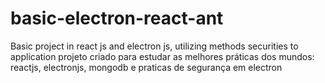 # basic-electron-react-ant
Basic project in react js and electron js, utilizing methods securities to application
projeto criado para estudar as melhores práticas dos mundos: reactjs, electronjs, mongodb e praticas de segurança em electron

